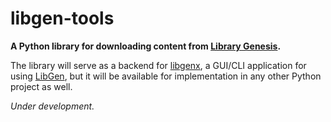 # libgen-tools

**A Python library for downloading content from 
[Library Genesis](https://libgen.is/).**

The library will serve as a backend for [libgenx](https://github.com/gaaldvd/libgenx), a GUI/CLI application for using [LibGen](https://libgen.is/), but it will be available for implementation in any other Python project as well.

*Under development.*
